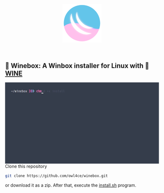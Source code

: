 <p align="center"><a name="top" href="#satellite-winebox-a-winbox-installer-for-linux-with-wine"><img width="25%" src="./.winebox/winebox.png"></a></p>

<br>

## :satellite: Winebox: A Winbox installer for Linux with :wine_glass: [WINE](https://www.winehq.org/)

<a href="./assets/preview.gif"><img src="./assets/preview.gif" alt="preview" align="right" width="516px"></a>

Clone this repository
```bash
git clone https://github.com/owl4ce/winebox.git
```
or download it as a zip. After that, execute the [install.sh](./install.sh) program.
